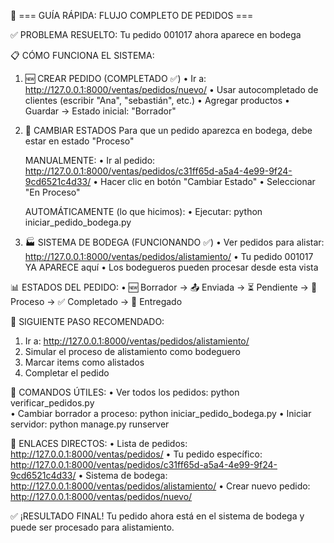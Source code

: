 🎯 === GUÍA RÁPIDA: FLUJO COMPLETO DE PEDIDOS ===

✅ PROBLEMA RESUELTO: Tu pedido 001017 ahora aparece en bodega

📋 CÓMO FUNCIONA EL SISTEMA:

1. 🆕 CREAR PEDIDO (COMPLETADO ✅)
   • Ir a: http://127.0.0.1:8000/ventas/pedidos/nuevo/
   • Usar autocompletado de clientes (escribir "Ana", "sebastián", etc.)
   • Agregar productos
   • Guardar → Estado inicial: "Borrador"

2. 🔄 CAMBIAR ESTADOS
   Para que un pedido aparezca en bodega, debe estar en estado "Proceso"
   
   MANUALMENTE:
   • Ir al pedido: http://127.0.0.1:8000/ventas/pedidos/c31ff65d-a5a4-4e99-9f24-9cd6521c4d33/
   • Hacer clic en botón "Cambiar Estado"
   • Seleccionar "En Proceso"
   
   AUTOMÁTICAMENTE (lo que hicimos):
   • Ejecutar: python iniciar_pedido_bodega.py

3. 🏭 SISTEMA DE BODEGA (FUNCIONANDO ✅)
   • Ver pedidos para alistar: http://127.0.0.1:8000/ventas/pedidos/alistamiento/
   • Tu pedido 001017 YA APARECE aquí
   • Los bodegueros pueden procesar desde esta vista

📊 ESTADOS DEL PEDIDO:
• 🆕 Borrador → 📤 Enviada → ⏳ Pendiente → 🔄 Proceso → ✅ Completado → 🚚 Entregado

🎯 SIGUIENTE PASO RECOMENDADO:
1. Ir a: http://127.0.0.1:8000/ventas/pedidos/alistamiento/
2. Simular el proceso de alistamiento como bodeguero
3. Marcar items como alistados
4. Completar el pedido

📝 COMANDOS ÚTILES:
• Ver todos los pedidos: python verificar_pedidos.py  
• Cambiar borrador a proceso: python iniciar_pedido_bodega.py
• Iniciar servidor: python manage.py runserver

🔗 ENLACES DIRECTOS:
• Lista de pedidos: http://127.0.0.1:8000/ventas/pedidos/
• Tu pedido específico: http://127.0.0.1:8000/ventas/pedidos/c31ff65d-a5a4-4e99-9f24-9cd6521c4d33/
• Sistema de bodega: http://127.0.0.1:8000/ventas/pedidos/alistamiento/
• Crear nuevo pedido: http://127.0.0.1:8000/ventas/pedidos/nuevo/

✅ ¡RESULTADO FINAL!
Tu pedido ahora está en el sistema de bodega y puede ser procesado para alistamiento.